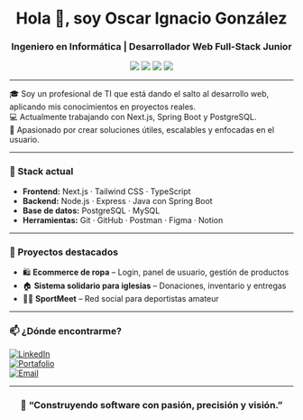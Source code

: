 <h1 align="center">Hola 👋, soy Oscar Ignacio González</h1>
<h3 align="center">Ingeniero en Informática | Desarrollador Web Full-Stack Junior</h3>

<p align="center">
  <img src="https://img.shields.io/badge/Code-Next.js-000000?style=flat-square&logo=nextdotjs&logoColor=white"/>
  <img src="https://img.shields.io/badge/Backend-Spring Boot-6DB33F?style=flat-square&logo=springboot&logoColor=white"/>
  <img src="https://img.shields.io/badge/Database-PostgreSQL-336791?style=flat-square&logo=postgresql&logoColor=white"/>
  <img src="https://img.shields.io/badge/Tools-Git-181717?style=flat-square&logo=git&logoColor=white"/>
</p>

---

🎓 Soy un profesional de TI que está dando el salto al desarrollo web, aplicando mis conocimientos en proyectos reales.  
💻 Actualmente trabajando con Next.js, Spring Boot y PostgreSQL.  
🚀 Apasionado por crear soluciones útiles, escalables y enfocadas en el usuario.

---

### 🧰 Stack actual

- **Frontend:** Next.js · Tailwind CSS · TypeScript  
- **Backend:** Node.js · Express · Java con Spring Boot  
- **Base de datos:** PostgreSQL · MySQL  
- **Herramientas:** Git · GitHub · Postman · Figma · Notion

---

### 📌 Proyectos destacados

- 🛍️ **Ecommerce de ropa** – Login, panel de usuario, gestión de productos  
- 🏠 **Sistema solidario para iglesias** – Donaciones, inventario y entregas  
- 🏃‍♂️ **SportMeet** – Red social para deportistas amateur

---

### 📫 ¿Dónde encontrarme?

[![LinkedIn](https://img.shields.io/badge/LinkedIn-blue?style=flat&logo=linkedin&logoColor=white)](https://www.linkedin.com/in/oscar-ignacio-gonzalez-gonzalez-911369171/)  
[![Portafolio](https://img.shields.io/badge/Portafolio-Online-green?style=flat&logo=vercel&logoColor=white)](https://oscarigonzalezg.github.io/oscargonzalez/)  
[![Email](https://img.shields.io/badge/Email-ContactMe-informational?style=flat&logo=gmail)](mailto:ozkrgonzalez1201@gmail.com)


---

<div align="center">

### 🚀 “Construyendo software con pasión, precisión y visión.”

</div>


